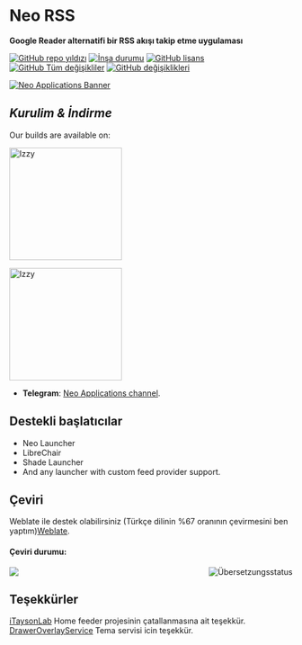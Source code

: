 # Neo RSS

**Google Reader alternatifi bir RSS akışı takip etme uygulaması**

[![GitHub repo yıldızı](https://img.shields.io/github/stars/NeoApplications/Neo-Feed?style=flat)](https://github.com/NeoApplications/Neo-Feed/stargazers)
[![İnşa durumu](https://img.shields.io/github/actions/workflow/status/NeoApplications/Neo-Feed/android.yml)](https://github.com/NeoApplications/Neo-Feed/actions?query=workflow%3A%22Omega+Feeder+CI%22+event%3Apush)
[![GitHub lisans](https://img.shields.io/github/license/NeoApplications/Neo-Feed)](https://github.com/NeoApplications/Neo-Feed/blob/main/LICENSE)
[![GitHub Tüm değişikliler](https://img.shields.io/github/downloads/NeoApplications/Neo-Feed/total.svg?style=fla)](https://github.com/NeoApplications/Neo-Feed/releases/)
[![GitHub değişiklikleri](https://img.shields.io/github/v/release/NeoApplications/Neo-Feed?display_name=tag)](https://github.com/NeoApplications/Neo-Feed/releases/latest)

[![Neo Applications Banner](neo_banner.png)](https://github.com/NeoApplications)

## *Kurulim & İndirme*

Our builds are available on:

[<img width="200" src="badge_github.png" alt="Izzy"/>](https://github.com/NeoApplications/Neo-Feed/releases)

[<img width="200" src="badge_izzy.png" alt="Izzy"/>](https://apt.izzysoft.de/fdroid/repo?fingerprint=3BF0D6ABFEAE2F401707B6D966BE743BF0EEE49C2561B9BA39073711F628937A)

- **Telegram**: [Neo Applications channel](https://t.me/neo_applications).

## Destekli başlatıcılar 
- Neo Launcher
- LibreChair
- Shade Launcher
- And any launcher with custom feed provider support.

## Çeviri

Weblate ile destek olabilirsiniz (Türkçe dilinin %67 oranının çevirmesini ben yaptım)<a href="https://hosted.weblate.org/projects/neo-feed/">Weblate</a>.

#### **Çeviri durumu:** 
[<img align="right" src="https://hosted.weblate.org/widgets/neo-feed/-/287x66-white.png" alt="Übersetzungsstatus" />](https://hosted.weblate.org/engage/neo-feed/?utm_source=widget)

<img src="https://hosted.weblate.org/widgets/neo-feed/-/multi-red.svg" />

## Teşekkürler 

[iTaysonLab](https://github.com/iTaysonLab) Home feeder projesinin çatallanmasına ait teşekkür.<br/>
[DrawerOverlayService](https://github.com/FabianTerhorst/DrawerOverlayService) Tema servisi icin teşekkür.
